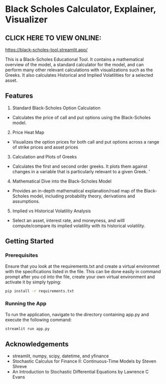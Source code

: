 
# Black Scholes Calculator, Explainer, Visualizer 



## CLICK HERE TO VIEW ONLINE: 
https://black-scholes-tool.streamlit.app/

This is a Black-Scholes Educational Tool. It contains a mathematical overview of the model, a standard calculator for the model, and can perform many other relevant calculations with visualizations such as the Greeks. It also calculates Historical and Implied Volatilities for a selected asset.



## Features

1. Standard Black-Scholes Option Calculation

- Calculates the price of call and put options using the Black-Scholes model.

2. Price Heat Map

- Visualizes the option prices for both call and put options across a range of strike prices and asset prices

3. Calculation and   Plots of Greeks
- Calculates the first and second order greeks. It plots them against changes in a variable that is particularly relevant to a given Greek. '

4. Mathematical Dive into the 
Black-Scholes Model
- Provides an in-depth mathematical explanation/road map of the Black-Scholes model, including probability theory, derivations and assumptions.

5. Implied vs Historical Volatility Analysis
- Select an asset, interest rate, and moneyness, and willl compute/compare its implied volatility with its historical volatility.





## Getting Started

### Prerequisites
Ensure that you look at the requirements.txt and create a virtual environmet with the specifications listed in the file. This can be done easily in command prompt after you cd into the file, create your own virtual environment and activate it by simply typing: 


```bash
pip install -r requirements.txt
```

### Running the App 

To run the application, navigate to the directory containing app.py and execute the following command:

```bash
streamlit run app.py
```


## Acknowledgements

 - streamlit, numpy, scipy, datetime, and yfinance 
 - Stochastic Calculus for Finance II: Continuous-Time Models by Steven Shreve 
 - An Introduction to Stochastic Differential Equations by Lawrence C Evans 
 


